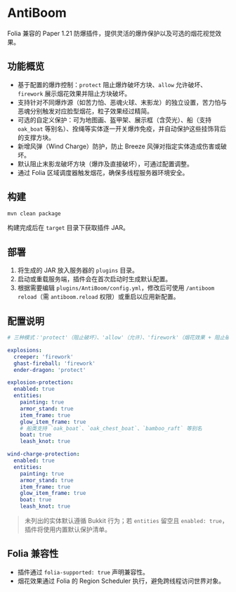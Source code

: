 # AntiBoom

Folia 兼容的 Paper 1.21 防爆插件，提供灵活的爆炸保护以及可选的烟花视觉效果。

## 功能概览

- 基于配置的爆炸控制：`protect` 阻止爆炸破坏方块、`allow` 允许破坏、`firework` 展示烟花效果并阻止方块破坏。
- 支持针对不同爆炸源（如苦力怕、恶魂火球、末影龙）的独立设置，苦力怕与恶魂分别触发对应脸型烟花，粒子效果经过精简。
- 可选的自定义保护：可为地图画、盔甲架、展示框（含荧光）、船（支持 `oak_boat` 等别名）、拴绳等实体逐一开关爆炸免疫，并自动保护这些挂饰背后的支撑方块。
- 新增风弹（Wind Charge）防护，防止 Breeze 风弹对指定实体造成伤害或破坏。
- 默认阻止末影龙破坏方块（爆炸及直接破坏），可通过配置调整。
- 通过 Folia 区域调度器触发烟花，确保多线程服务器环境安全。

## 构建

```powershell
mvn clean package
```

构建完成后在 `target` 目录下获取插件 JAR。

## 部署

1. 将生成的 JAR 放入服务器的 `plugins` 目录。
2. 启动或重载服务端，插件会在首次启动时生成默认配置。
3. 根据需要编辑 `plugins/AntiBoom/config.yml`，修改后可使用 `/antiboom reload`（需 `antiboom.reload` 权限）或重启以应用新配置。

## 配置说明

```yaml
# 三种模式：'protect'（阻止破坏）、'allow'（允许）、'firework'（烟花效果 + 阻止破坏）

explosions:
  creeper: 'firework'
  ghast-fireball: 'firework'
  ender-dragon: 'protect'

explosion-protection:
  enabled: true
  entities:
    painting: true
    armor_stand: true
    item_frame: true
    glow_item_frame: true
    # 船类支持 `oak_boat`、`oak_chest_boat`、`bamboo_raft` 等别名
    boat: true
    leash_knot: true

wind-charge-protection:
  enabled: true
  entities:
    painting: true
    armor_stand: true
    item_frame: true
    glow_item_frame: true
    boat: true
    leash_knot: true
```

> 未列出的实体默认遵循 Bukkit 行为；若 `entities` 留空且 `enabled: true`，插件将使用内置默认保护清单。

## Folia 兼容性

- 插件通过 `folia-supported: true` 声明兼容性。
- 烟花效果通过 Folia 的 Region Scheduler 执行，避免跨线程访问世界对象。
